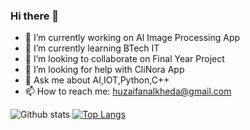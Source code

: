 ### Hi there 👋

- 🔭 I’m currently working on AI Image Processing App
- 🌱 I’m currently learning BTech IT
- 👯 I’m looking to collaborate on Final Year Project
- 🤔 I’m looking for help with CliNora App
- 💬 Ask me about AI,IOT,Python,C++
- 📫 How to reach me: huzaifanalkheda@gmail.com

![Github stats](https://github-readme-stats.vercel.app/api?username=Huzaifa525)
[![Top Langs](https://github-readme-stats.vercel.app/api/top-langs/?username=Huzaifa525)](https://github.com/anuraghazra/github-readme-stats)
